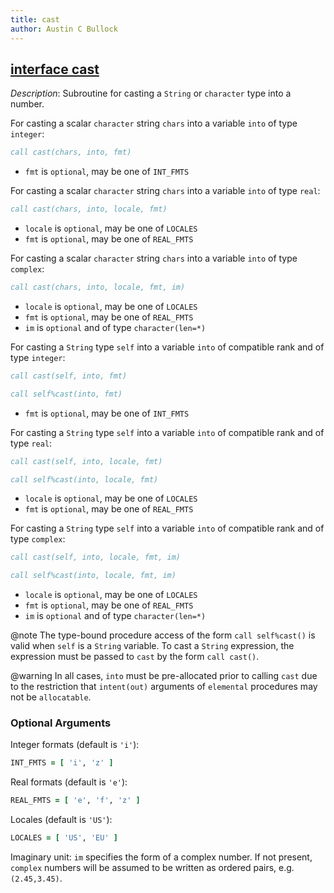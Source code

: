 ```yaml
---
title: cast
author: Austin C Bullock
---
```


## [interface cast](../../interface/cast.html)

*Description*: Subroutine for casting a `String` or `character` type into a number.

For casting a scalar `character` string `chars` into a variable `into` of type `integer`:

```fortran
call cast(chars, into, fmt)
```

* `fmt` is `optional`, may be one of `INT_FMTS`

For casting a scalar `character` string `chars` into a variable `into` of type `real`:

```fortran
call cast(chars, into, locale, fmt)
```

* `locale` is `optional`, may be one of `LOCALES`
* `fmt` is `optional`, may be one of `REAL_FMTS`

For casting a scalar `character` string `chars` into a variable `into` of type `complex`:

```fortran
call cast(chars, into, locale, fmt, im)
```

* `locale` is `optional`, may be one of `LOCALES`
* `fmt` is `optional`, may be one of `REAL_FMTS`
* `im` is `optional` and of type `character(len=*)`

For casting a `String` type `self` into a variable `into` of compatible rank and of type `integer`:

```fortran
call cast(self, into, fmt)
```

```fortran
call self%cast(into, fmt)
```

* `fmt` is `optional`, may be one of `INT_FMTS`

For casting a `String` type `self` into a variable `into` of compatible rank and of type `real`:

```fortran
call cast(self, into, locale, fmt)
```

```fortran
call self%cast(into, locale, fmt)
```

* `locale` is `optional`, may be one of `LOCALES`
* `fmt` is `optional`, may be one of `REAL_FMTS`

For casting a `String` type `self` into a variable `into` of compatible rank and of type `complex`:

```fortran
call cast(self, into, locale, fmt, im)
```

```fortran
call self%cast(into, locale, fmt, im)
```

* `locale` is `optional`, may be one of `LOCALES`
* `fmt` is `optional`, may be one of `REAL_FMTS`
* `im` is `optional` and of type `character(len=*)`

@note The type-bound procedure access of the form `call self%cast()` is valid when `self` is a `String` variable. To cast a `String` expression, the expression must be passed to `cast` by the form `call cast()`.

@warning In all cases, `into` must be pre-allocated prior to calling `cast` due to the restriction that `intent(out)` arguments of `elemental` procedures may not be `allocatable`.

### Optional Arguments

Integer formats (default is `'i'`):

```fortran
INT_FMTS = [ 'i', 'z' ]
```

Real formats (default is `'e'`):

```fortran
REAL_FMTS = [ 'e', 'f', 'z' ]
```

Locales (default is `'US'`):

```fortran
LOCALES = [ 'US', 'EU' ]
```

Imaginary unit: `im` specifies the form of a complex number. If not present, `complex` numbers will be assumed to be written as ordered pairs, e.g. `(2.45,3.45)`.
